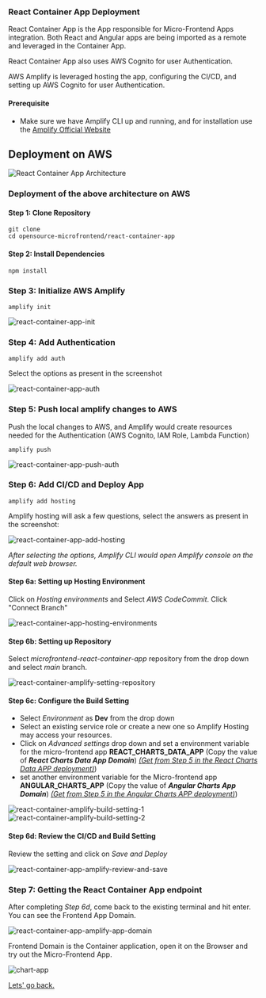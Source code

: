 ### React Container App Deployment

React Container App is the App responsible for Micro-Frontend Apps integration. Both React and Angular apps are being imported as a remote and leveraged in the Container App.

React Container App also uses AWS Cognito for user Authentication.  

AWS Amplify is leveraged hosting the app, configuring the CI/CD, and setting up AWS Cognito for user Authentication.  

#### Prerequisite

- Make sure we have Amplify CLI up and running, and for installation use the [Amplify Official Website](https://docs.amplify.aws/cli/start/install/)

## Deployment on AWS

![React Container App Architecture](/additional-assets/react-container-app-architecture.svg)

### Deployment of the above architecture on AWS
 
#### Step 1: Clone Repository

```console
git clone
cd opensource-microfrontend/react-container-app
```

#### Step 2: Install Dependencies 

```console
npm install
```

### Step 3: Initialize AWS Amplify

```console
amplify init
```

![react-container-app-init](../additional-assets/react-container-app-amplify-init.png)

### Step 4: Add Authentication

```console
amplify add auth
```

Select the options as present in the screenshot

![react-container-app-auth](../additional-assets/react-container-app-auth.png)

### Step 5: Push local amplify changes to AWS 

Push the local changes to AWS, and Amplify would create resources needed for the Authentication (AWS Cognito, IAM Role, Lambda Function) 

```console
amplify push
```

![react-container-app-push-auth](../additional-assets/react-container-app-push-auth.png)

### Step 6: Add CI/CD and Deploy App

```console
amplify add hosting
```

Amplify hosting will ask a few questions, select the answers as present in the screenshot:

![react-container-app-add-hosting](../additional-assets/react-container-app-add-hosting.png)

*After selecting the options, Amplify CLI would open Amplify console on the default web browser.*

#### Step 6a: Setting up Hosting Environment

Click on *Hosting environments* and Select *AWS CodeCommit*. Click "Connect Branch"

![react-container-app-hosting-environments](../additional-assets/react-container-app-hosting-environments.png)

#### Step 6b: Setting up Repository

Select *microfrontend-react-container-app* repository from the drop down and select *main* branch.

![react-container-amplify-setting-repository](../additional-assets/react-container-amplify-setting-repository.png)

#### Step 6c: Configure the Build Setting

- Select *Environment* as **Dev** from the drop down
- Select an existing service role or create a new one so Amplify Hosting may access your resources.
- Click on *Advanced settings* drop down and set a environment variable for the micro-frontend app **REACT_CHARTS_DATA_APP** (Copy the value of ***React Charts Data App Domain***) *[(Get from Step 5 in the React Charts Data APP deployment)](../react-charts-data-app/README.md)*)
- set another environment variable for the Micro-frontend app **ANGULAR_CHARTS_APP** (Copy the value of ***Angular Charts App Domain***) *[(Get from Step 5 in the Angular Charts APP deployment)](../angular-charts-app/README.md)*)

![react-container-amplify-build-setting-1](../additional-assets/react-container-amplify-build-setting-1.png)
![react-container-amplify-build-setting-2](../additional-assets/react-container-amplify-build-setting-2.png)

#### Step 6d: Review the CI/CD and Build Setting

Review the setting and click on *Save and Deploy*

![react-container-app-amplify-review-and-save](../additional-assets/react-container-app-amplify-review-and-save.png)

### Step 7: Getting the React Container App endpoint

After completing *Step 6d*, come back to the existing terminal and hit enter. You can see the Frontend App Domain. 

![react-container-app-amplify-app-domain](../additional-assets/react-container-app-amplify-app-domain.png)

Frontend Domain is the Container application, open it on the Browser and try out the Micro-Frontend App.  

![chart-app](../additional-assets/chart-app.png)

[Lets' go back.](../README.md)